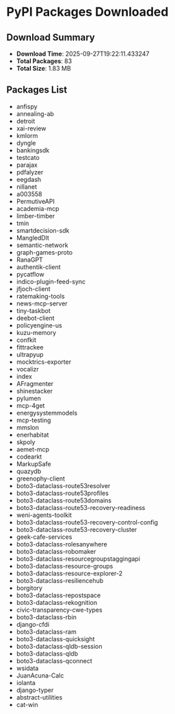 # PyPI Packages Downloaded

## Download Summary
- **Download Time**: 2025-09-27T19:22:11.433247
- **Total Packages**: 83
- **Total Size**: 1.83 MB

## Packages List
- anfispy
- annealing-ab
- detroit
- xai-review
- kmlorm
- dyngle
- bankingsdk
- testcato
- parajax
- pdfalyzer
- eegdash
- nillanet
- a003558
- PermutiveAPI
- academia-mcp
- limber-timber
- tmin
- smartdecision-sdk
- MangledDlt
- semantic-network
- graph-games-proto
- RanaGPT
- authentik-client
- pycatflow
- indico-plugin-feed-sync
- jfjoch-client
- ratemaking-tools
- news-mcp-server
- tiny-taskbot
- deebot-client
- policyengine-us
- kuzu-memory
- confkit
- fittrackee
- ultrapyup
- mocktrics-exporter
- vocalizr
- index
- AFragmenter
- shinestacker
- pylumen
- mcp-4get
- energysystemmodels
- mcp-testing
- mmslon
- enerhabitat
- skpoly
- aemet-mcp
- codearkt
- MarkupSafe
- quazydb
- greenophy-client
- boto3-dataclass-route53resolver
- boto3-dataclass-route53profiles
- boto3-dataclass-route53domains
- boto3-dataclass-route53-recovery-readiness
- weni-agents-toolkit
- boto3-dataclass-route53-recovery-control-config
- boto3-dataclass-route53-recovery-cluster
- geek-cafe-services
- boto3-dataclass-rolesanywhere
- boto3-dataclass-robomaker
- boto3-dataclass-resourcegroupstaggingapi
- boto3-dataclass-resource-groups
- boto3-dataclass-resource-explorer-2
- boto3-dataclass-resiliencehub
- borgitory
- boto3-dataclass-repostspace
- boto3-dataclass-rekognition
- civic-transparency-cwe-types
- boto3-dataclass-rbin
- django-cfdi
- boto3-dataclass-ram
- boto3-dataclass-quicksight
- boto3-dataclass-qldb-session
- boto3-dataclass-qldb
- boto3-dataclass-qconnect
- wsidata
- JuanAcuna-Calc
- iolanta
- django-typer
- abstract-utilities
- cat-win
